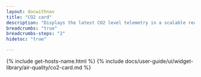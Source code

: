 ```yaml
---
layout: docwithnav
title: "CO2 card"
description: "Displays the latest CO2 level telemetry in a scalable rectangle card."
breadcrumbs: "true"
breadcrumbs-steps: "2"
hidetoc: "true"

---
```

{% include get-hosts-name.html %}
{% include docs/user-guide/ui/widget-library/air-quality/co2-card.md %}
